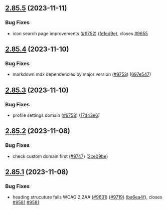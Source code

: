 ## [2.85.5](https://github.com/EddieHubCommunity/BioDrop/compare/v2.85.4...v2.85.5) (2023-11-11)


### Bug Fixes

* icon search page improvements ([#9752](https://github.com/EddieHubCommunity/BioDrop/issues/9752)) ([fe1ed9e](https://github.com/EddieHubCommunity/BioDrop/commit/fe1ed9e50ad6590efb69523f7e4cc97b8eaed868)), closes [#9655](https://github.com/EddieHubCommunity/BioDrop/issues/9655)



## [2.85.4](https://github.com/EddieHubCommunity/BioDrop/compare/v2.85.3...v2.85.4) (2023-11-10)


### Bug Fixes

* markdown mdx dependencies by major version ([#9753](https://github.com/EddieHubCommunity/BioDrop/issues/9753)) ([697e547](https://github.com/EddieHubCommunity/BioDrop/commit/697e547e80df8721e3c24d116186d06d84795c25))



## [2.85.3](https://github.com/EddieHubCommunity/BioDrop/compare/v2.85.2...v2.85.3) (2023-11-10)


### Bug Fixes

* profile settings domain ([#9758](https://github.com/EddieHubCommunity/BioDrop/issues/9758)) ([17d43e6](https://github.com/EddieHubCommunity/BioDrop/commit/17d43e6fb0095d96599e47f99e3a82a7b1840e9f))



## [2.85.2](https://github.com/EddieHubCommunity/BioDrop/compare/v2.85.1...v2.85.2) (2023-11-08)


### Bug Fixes

* check custom domain first ([#9747](https://github.com/EddieHubCommunity/BioDrop/issues/9747)) ([2ce09be](https://github.com/EddieHubCommunity/BioDrop/commit/2ce09be20aca037b40549719a76cdc5d612574e7))



## [2.85.1](https://github.com/EddieHubCommunity/BioDrop/compare/v2.85.0...v2.85.1) (2023-11-08)


### Bug Fixes

* heading strucuture fails WCAG 2.2AA ([#9631](https://github.com/EddieHubCommunity/BioDrop/issues/9631)) ([#9719](https://github.com/EddieHubCommunity/BioDrop/issues/9719)) ([ba6ea4f](https://github.com/EddieHubCommunity/BioDrop/commit/ba6ea4f0b2676ef72eb1abb907f55a6d3d5f750d)), closes [#9581](https://github.com/EddieHubCommunity/BioDrop/issues/9581) [#9581](https://github.com/EddieHubCommunity/BioDrop/issues/9581)



